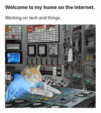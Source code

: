 ### Welcome to my home on the internet.

Working on tech and things.

![catgif](res/reactorcat.gif)
